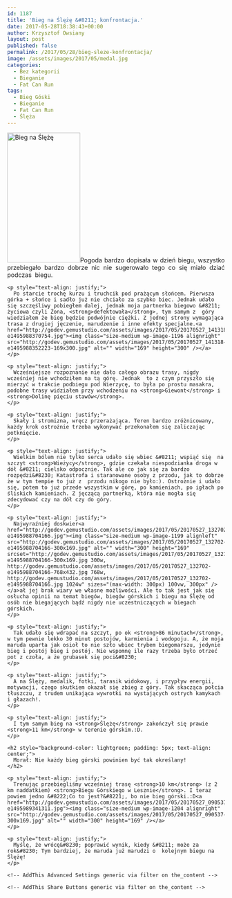 ```yaml
---
id: 1187
title: 'Bieg na Ślężę &#8211; konfrontacja.'
date: 2017-05-28T18:38:43+00:00
author: Krzysztof Owsiany
layout: post
published: false
permalink: /2017/05/28/bieg-sleze-konfrontacja/
image: /assets/images/2017/05/medal.jpg
categories:
  - Bez kategorii
  - Bieganie
  - Fat Can Run
tags:
  - Bieg Góski
  - Bieganie
  - Fat Can Run
  - Ślęża
---
```

<div id="dslc-theme-content">
  <div id="dslc-theme-content-inner">
    <p style="text-align: justify;">
      <a href="http://godev.gemustudio.com/assets/images/2017/05/20170527_151432-e1495988221524.jpg"><img class="alignleft wp-image-1195 size-medium" src="http://godev.gemustudio.com/assets/images/2017/05/20170527_151432-e1495988221524-169x300.jpg" alt="Bieg na Ślężę" width="169" height="300" /></a>Pogoda bardzo dopisała w dzień biegu, wszystko przebiegało bardzo dobrze nic nie sugerowało tego co się miało dziać podczas  biegu.
    </p>
    
    <p style="text-align: justify;">
      Po starcie trochę kurzu i truchcik pod prażącym słońcem. Pierwsza górka + słońce i sadło już nie chciało za szybko biec. Jednak udało się szczęśliwy pobiegłem dalej, jednak moja partnerka biegowo &#8211; życiowa czyli Żona, <strong>defektowała</strong>, tym samym z  góry wiedziałem że bieg będzie podwójnie ciężki. Z jednej strony wymagająca trasa z drugiej jęczenie, marudzenie i inne efekty specjalne.<a href="http://godev.gemustudio.com/assets/images/2017/05/20170527_141318-e1495988370754.jpg"><img class="size-medium wp-image-1196 alignright" src="http://godev.gemustudio.com/assets/images/2017/05/20170527_141318-e1495988352223-169x300.jpg" alt="" width="169" height="300" /></a>
    </p>
    
    <p style="text-align: justify;">
      Wcześniejsze rozpoznanie nie dało całego obrazu trasy, nigdy wcześniej nie wchodziłem na tą górę. Jednak  to z czym przyszło się mierzyć w trakcie podbiegu pod Wierzycę, to była po prostu masakra, podobne trasy widziałem przy wchodzeniu na <strong>Giewont</strong> i <strong>Dolinę pięciu stawów</strong>.
    </p>
    
    <p style="text-align: justify;">
      Skały i stromizna, wręcz przerażająca. Teren bardzo zróżnicowany, każdy krok ostrożnie trzeba wykonywać przekonałem się zaliczając potknięcie.
    </p>
    
    <p style="text-align: justify;">
      Wielkim bólem nie tylko serca udało się wbiec &#8211; wspiąć się  na szczyt <strong>Wieżycy</strong>, gdzie czekała niespodzianka droga w dół &#8211; cielsko odpocznie. Tak ale co jak się za bardzo rozpędzi&#8230; Katastrofa i staranowane osoby z przodu, jak to dobrze że w tym tempie to już z  przodu nikogo nie było:). Ostrożnie i udało się, potem to już przede wszystkim w górę, po kamieniach, po igłach po śliskich kamieniach. Z jęczącą partnerką, która nie mogła się zdecydować czy na dół czy do góry.
    </p>
    
    <p style="text-align: justify;">
      Najwyraźniej doskwier<a href="http://godev.gemustudio.com/assets/images/2017/05/20170527_132702-e1495988704166.jpg"><img class="size-medium wp-image-1199 alignleft" src="http://godev.gemustudio.com/assets/images/2017/05/20170527_132702-e1495988704166-300x169.jpg" alt="" width="300" height="169" srcset="http://godev.gemustudio.com/assets/images/2017/05/20170527_132702-e1495988704166-300x169.jpg 300w, http://godev.gemustudio.com/assets/images/2017/05/20170527_132702-e1495988704166-768x432.jpg 768w, http://godev.gemustudio.com/assets/images/2017/05/20170527_132702-e1495988704166.jpg 1024w" sizes="(max-width: 300px) 100vw, 300px" /></a>ał jej brak wiary we własne możliwości. Ale to tak jest jak się osłucha opinii na temat biegów, biegów górskich i biegu na Ślężę od osób nie biegających bądź nigdy nie uczestniczących w biegach górskich.
    </p>
    
    <p style="text-align: justify;">
      Tak udało się wdrapać na szczyt, po ok <strong>86 minutach</strong>, w tym pewnie lekko 30 minut postojów, karmienia i wodopoju. A, że moja maruda uparta jak osioł to nie szło wbiec trybem biegomarszu, jedynie bieg i postój bieg i postój. Nie wspomnę ile razy trzeba było otrzeć pot z czoła, a że grubasek się poci&#8230;
    </p>
    
    <p style="text-align: justify;">
      A na Ślęży, medalik, fotki, tarasik widokowy, i przypływ energii, motywacji, czego skutkiem okazał się zbieg z góry. Tak skacząca połcia tłuszczu, z trudem unikająca wywrotki na wystających ostrych kamykach i głazach!.
    </p>
    
    <p style="text-align: justify;">
      I tym samym bieg na <strong>Ślężę</strong> zakończył się prawie <strong>11 km</strong> w terenie górskim.:D.
    </p>
    
    <h2 style="background-color: lightgreen; padding: 5px; text-align: center;">
      Morał: Nie każdy bieg górski powinien być tak określany!
    </h2>
    
    <p style="text-align: justify;">
      Trenując przebiegliśmy wcześniej trasę <strong>10 km</strong> (z 2 km naddatkiem) <strong>Biegu Górskiego w Lesznie</strong>. I teraz powiem jedno &#8222;Co to jest?&#8221;, bo nie bieg górski.:D<a href="http://godev.gemustudio.com/assets/images/2017/05/20170527_090537-e1495989341311.jpg"><img class="size-medium wp-image-1204 alignright" src="http://godev.gemustudio.com/assets/images/2017/05/20170527_090537-300x169.jpg" alt="" width="300" height="169" /></a>
    </p>
    
    <p style="text-align: justify;">
      Myślę, że wrócę&#8230; poprawić wynik, kiedy &#8211; może za rok&#8230; Tym bardziej, że maruda już marudzi o  kolejnym biegu na Ślężę!
    </p>
    
    <!-- AddThis Advanced Settings generic via filter on the_content -->
    
    <!-- AddThis Share Buttons generic via filter on the_content -->
  </div>
</div>